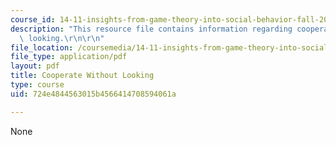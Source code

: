```yaml
---
course_id: 14-11-insights-from-game-theory-into-social-behavior-fall-2013
description: "This resource file contains information regarding cooperate without\
  \ looking.\r\n\r\n"
file_location: /coursemedia/14-11-insights-from-game-theory-into-social-behavior-fall-2013/724e4844563015b4566414708594061a_MIT14_11F13_cooperating.pdf
file_type: application/pdf
layout: pdf
title: Cooperate Without Looking
type: course
uid: 724e4844563015b4566414708594061a

---
```

None
